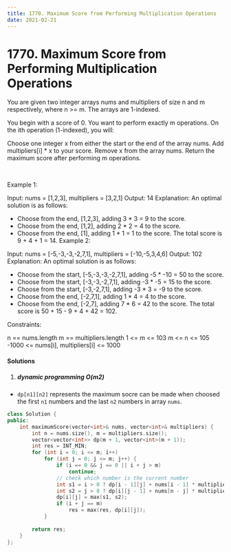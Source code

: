 ```yaml
---
title: 1770. Maximum Score from Performing Multiplication Operations
date: 2021-02-21
---
```


# 1770. Maximum Score from Performing Multiplication Operations

You are given two integer arrays nums and multipliers of size n and m respectively, where n >= m. The arrays are 1-indexed.

You begin with a score of 0. You want to perform exactly m operations. On the ith operation (1-indexed), you will:

Choose one integer x from either the start or the end of the array nums.
Add multipliers[i] * x to your score.
Remove x from the array nums.
Return the maximum score after performing m operations.

 

Example 1:

Input: nums = [1,2,3], multipliers = [3,2,1]
Output: 14
Explanation: An optimal solution is as follows:
- Choose from the end, [1,2,3], adding 3 * 3 = 9 to the score.
- Choose from the end, [1,2], adding 2 * 2 = 4 to the score.
- Choose from the end, [1], adding 1 * 1 = 1 to the score.
The total score is 9 + 4 + 1 = 14.
Example 2:

Input: nums = [-5,-3,-3,-2,7,1], multipliers = [-10,-5,3,4,6]
Output: 102
Explanation: An optimal solution is as follows:
- Choose from the start, [-5,-3,-3,-2,7,1], adding -5 * -10 = 50 to the score.
- Choose from the start, [-3,-3,-2,7,1], adding -3 * -5 = 15 to the score.
- Choose from the start, [-3,-2,7,1], adding -3 * 3 = -9 to the score.
- Choose from the end, [-2,7,1], adding 1 * 4 = 4 to the score.
- Choose from the end, [-2,7], adding 7 * 6 = 42 to the score. 
The total score is 50 + 15 - 9 + 4 + 42 = 102.
 

Constraints:

n == nums.length
m == multipliers.length
1 <= m <= 103
m <= n <= 105
-1000 <= nums[i], multipliers[i] <= 1000


#### Solutions

1. ##### dynamic programming O(m2)

- `dp[n1][n2]` represents the maximum socre can be made when choosed the first `n1` numbers and the last `n2` numbers in array `nums`.

```c++
class Solution {
public:
    int maximumScore(vector<int>& nums, vector<int>& multipliers) {
        int n = nums.size(), m = multipliers.size();
        vector<vector<int>> dp(m + 1, vector<int>(m + 1));
        int res = INT_MIN;
        for (int i = 0; i <= m; i++)
            for (int j = 0; j <= m; j++) {
                if (i == 0 && j == 0 || i + j > m)
                    continue;
                // check which number is the current number
                int s1 = i > 0 ? dp[i - 1][j] + nums[i - 1] * multipliers[i + j - 1] : INT_MIN;
                int s2 = j > 0 ? dp[i][j - 1] + nums[n - j] * multipliers[i + j - 1] : INT_MIN;
                dp[i][j] = max(s1, s2);
                if (i + j == m)
                    res = max(res, dp[i][j]);
            }
        
        return res;
    }
};
```